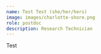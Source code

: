 ```yaml
---
name: Test Test (she/her/hers)
image: images/charlotte-shore.png
role: postdoc
description: Research Technician
---
```


Test
